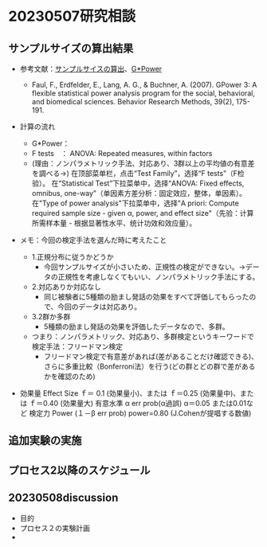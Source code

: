 # 20230507研究相談

## サンプルサイズの算出結果
- 参考文献：[サンプルサイスの算出](https://www.mizumot.com/files/permutation.pdf)、[G*Power](https://www.psychologie.hhu.de/arbeitsgruppen/allgemeine-psychologie-und-arbeitspsychologie/gpower)
  - Faul, F., Erdfelder, E., Lang, A. G., & Buchner, A. (2007). GPower 3: A flexible statistical power analysis program for the social, behavioral, and biomedical sciences. Behavior Research Methods, 39(2), 175-191.
- 計算の流れ
  - G*Power：
  - F tests　： ANOVA: Repeated measures, within factors
  - (理由：ノンパラメトリック手法、対応あり、3群以上の平均値の有意差を調べる→)
在顶部菜单栏，点击“Test Family”，选择“F tests”（F检验）。
在“Statistical Test”下拉菜单中，选择“ANOVA: Fixed effects, omnibus, one-way”（单因素方差分析：固定效应，整体，单因素）。
在"Type of power analysis"下拉菜单中，选择"A priori: Compute required sample size - given α, power, and effect size"（先验：计算所需样本量 - 根据显著性水平、统计功效和效应量）。

- メモ：今回の検定手法を選んだ時に考えたこと
  - 1.正規分布に従うかどうか
    - 今回サンプルサイズが小さいため、正規性の検定ができない。→データの正規性を考慮しなくてもいい、ノンパラメトリック手法にする。
  - 2.対応ありか対応なし
    - 同じ被験者に5種類の励まし発話の効果をすべて評価してもらったので、今回のデータは対応あり。
  - 3.2群か多群
    - 5種類の励まし発話の効果を評価したデータなので、多群。
  - つまり：ノンパラメトリック、対応あり、多群検定というキーワードで検定手法：フリードマン検定
    - フリードマン検定で有意差があれば(差があることだけ確認できる)、さらに多重比較（Bonferroni法）を行う(どの群とどの群で差があるかを確認のため)


- 効果量 Effect Size ｆ＝ 0.1 (効果量小)、または ｆ＝0.25 (効果量中)、または ｆ＝0.40 (効果量大)
有意水準 α err prob(α過誤) α＝0.05 または0.01など
検定力 Power (１－β err prob) power=0.80 (J.Cohenが提唱する数値)

## 追加実験の実施



## プロセス2以降のスケジュール








## 20230508discussion
- 目的
- プロセス２の実験計画
- 


